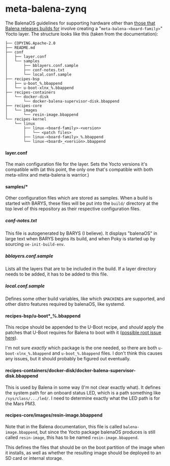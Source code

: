 # meta-balena-zynq

The BalenaOS guidelines for supporting hardware other than [those that Balena releases builds for](https://www.balena.io/os/docs/supported-boards/) involve creating a "`meta-balena-<board-family>`" Yocto layer. The structure looks like this (taken from the documentation):
```
├── COPYING.Apache-2.0
├── README.md
├── conf
│   ├── layer.conf
│   └── samples
│       ├── bblayers.conf.sample
│       ├── conf-notes.txt
│       └── local.conf.sample
├── recipes-bsp
│   ├── u-boot_%.bbappend
│   └── u-boot-xlnx_%.bbappend
├── recipes-containers
│   └── docker-disk
│       └── docker-balena-supervisor-disk.bbappend
├── recipes-core
│   └── images
│       └── resin-image.bbappend
└── recipes-kernel
    └── linux
        ├── linux-<board-family>-<version>
        │   └── <patch files>
        ├── linux-<board-family>_%.bbappend
        └── linux-<board>_<version>.bbappend
```

#### layer.conf

The main configuration file for the layer. Sets the Yocto versions it's compatible with (at this point, the only one that's compatible with both meta-xilinx and meta-balena is warrior.)

#### samples/*

Other configuration files which are stored as samples. When a build is started with BARYS, these files will be put into the `build/` directory at the top level of this repository as their respective configuration files.

##### conf-notes.txt

This file is autogenerated by BARYS (I believe). It displays "balenaOS" in large text when BARYS begins its build, and when Poky is started up by sourcing `oe-init-build-env`.

##### bblayers.conf.sample

Lists all the layers that are to be included in the build. If a layer directory needs to be added, it has to be added to this file.

##### local.conf.sample

Defines some other build variables, like which `$MACHINE`s are supported, and other distro features required by balenaOS, like systemd.

#### recipes-bsp/u-boot*_%.bbappend

This recipe should be appended to the U-Boot recipe, and *should* apply the patches that U-Boot requires for Balena to boot with it ([possible root issue here](https://forums.balena.io/t/kernel-panic-not-syncing-attempted-to-kill-init/19932/21)).

I'm not sure *exactly* which package is the one needed, so there are both `u-boot-xlnx_%.bbappend` and `u-boot_%.bbappend` files. I don't think this causes any issues, but it should probably be figured out eventually.

#### recipes-containers/docker-disk/docker-balena-supervisor-disk.bbappend

This is used by Balena in some way (I'm not clear exactly what). It defines the system path for an onboard status LED, which is a path something like `/sys/class/.../led/`. I need to determine exactly what the LED path is for the Mars PM3.

#### recipes-core/images/resin-image.bbappend

Note that in the Balena documentation, this file is called `balena-image.bbappend`, but since the Yocto package balenaOS produces is still called `resin-image`, this has to be named `resin-image.bbappend`.

This defines the files that should be on the boot partition of the image when it installs, as well as whether the resulting image should be deployed to an SD card or internal storage.